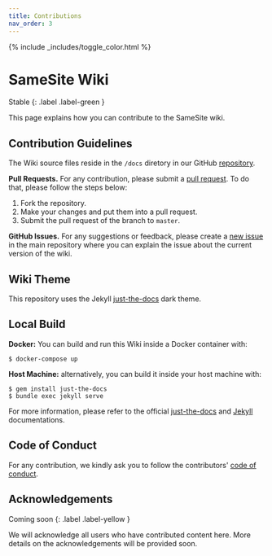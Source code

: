 ```yaml
---
title: Contributions
nav_order: 3
---
```


{% include _includes/toggle_color.html %}

# SameSite Wiki

Stable
{: .label .label-green }


This page explains how you can contribute to the SameSite wiki. 

## Contribution Guidelines

The Wiki source files reside in the `/docs` diretory in our GitHub [repository](https://github.com/SoheilKhodayari/same-site-wiki/tree/master/docs).

**Pull Requests.** For any contribution, please submit a [pull request](https://github.com/SoheilKhodayari/same-site-wiki/pulls). To do that, please follow the steps below:

1. Fork the repository.
2. Make your changes and put them into a pull request.
3. Submit the pull request of the branch to `master`.


**GitHub Issues.** For any suggestions or feedback, please create a [new issue](https://github.com/SoheilKhodayari/same-site-wiki/issues) in the main repository where you can explain the issue about the current version of the wiki. 

## Wiki Theme

This repository uses the Jekyll [just-the-docs](https://github.com/just-the-docs/just-the-docs) dark theme.  

## Local Build

**Docker:** You can build and run this Wiki inside a Docker container with:

```
$ docker-compose up
```

**Host Machine:** alternatively, you can build it inside your host machine with:

```
$ gem install just-the-docs
$ bundle exec jekyll serve
```

For more information, please refer to the official [just-the-docs](https://github.com/just-the-docs/just-the-docs) and [Jekyll](https://jekyllrb.com/) documentations. 


## Code of Conduct 

For any contribution, we kindly ask you to follow the contributors' [code of conduct](https://github.com/SoheilKhodayari/same-site-wiki/blob/master/CODE_OF_CONDUCT.md).


## Acknowledgements

Coming soon
{: .label .label-yellow }

We will acknowledge all users who have contributed content here. More details on the acknowledgements will be provided soon. 

